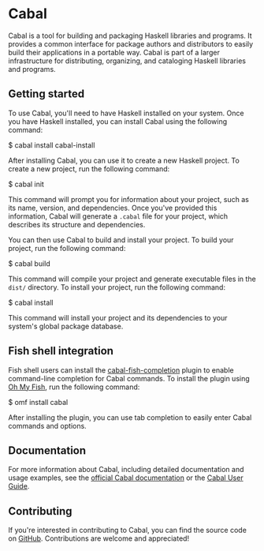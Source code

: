 # Cabal

Cabal is a tool for building and packaging Haskell libraries and programs. It provides a common interface for package authors and distributors to easily build their applications in a portable way. Cabal is part of a larger infrastructure for distributing, organizing, and cataloging Haskell libraries and programs.

## Getting started

To use Cabal, you'll need to have Haskell installed on your system. Once you have Haskell installed, you can install Cabal using the following command:

$ cabal install cabal-install


After installing Cabal, you can use it to create a new Haskell project. To create a new project, run the following command:

$ cabal init


This command will prompt you for information about your project, such as its name, version, and dependencies. Once you've provided this information, Cabal will generate a `.cabal` file for your project, which describes its structure and dependencies.

You can then use Cabal to build and install your project. To build your project, run the following command:

$ cabal build


This command will compile your project and generate executable files in the `dist/` directory. To install your project, run the following command:

$ cabal install


This command will install your project and its dependencies to your system's global package database.

## Fish shell integration

Fish shell users can install the [cabal-fish-completion](https://github.com/oh-my-fish/plugin-cabal) plugin to enable command-line completion for Cabal commands. To install the plugin using [Oh My Fish](https://github.com/oh-my-fish/oh-my-fish), run the following command:

$ omf install cabal


After installing the plugin, you can use tab completion to easily enter Cabal commands and options.

## Documentation

For more information about Cabal, including detailed documentation and usage examples, see the [official Cabal documentation](https://www.haskell.org/cabal/) or the [Cabal User Guide](https://cabal.readthedocs.io/en/3.4/).

## Contributing

If you're interested in contributing to Cabal, you can find the source code on [GitHub](https://github.com/haskell/cabal). Contributions are welcome and appreciated!
